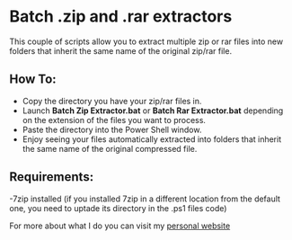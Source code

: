 # Batch .zip and .rar extractors

This couple of scripts allow you to extract multiple zip or rar files
into new folders that inherit the same name of the original zip/rar file.

## How To:
- Copy the directory you have your zip/rar files in.
- Launch **Batch Zip Extractor.bat** or **Batch Rar Extractor.bat** depending on the extension of the files you want to process.
- Paste the directory into the Power Shell window.
- Enjoy seeing your files automatically extracted into folders that inherit the same name of the original compressed file.

## Requirements:
-7zip installed (if you installed 7zip in a different location from the default one,
you need to uptade its directory in the .ps1 files code)

For more about what I do you can visit my [personal website](https://www.nazzarenogiannelli.com/)
